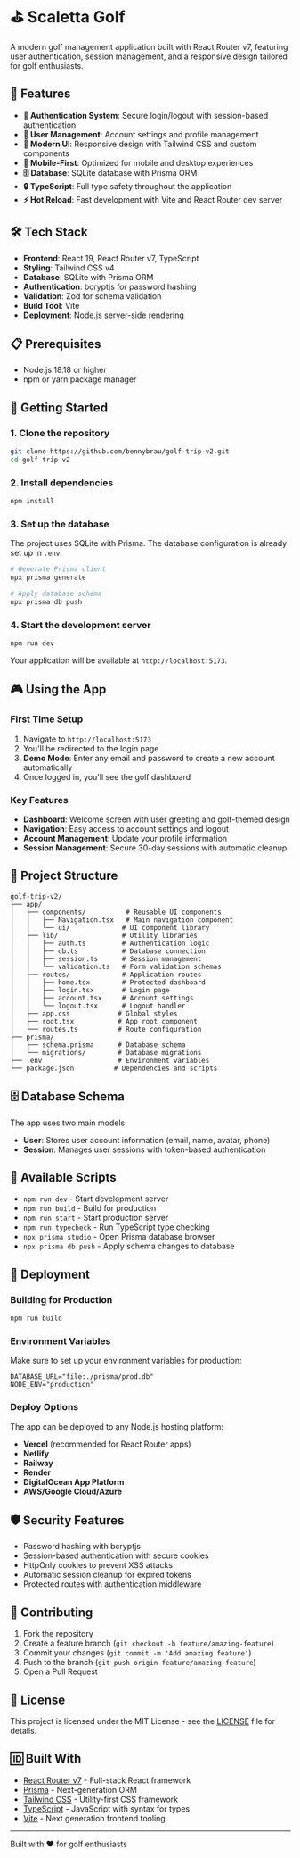 # ⛳ Scaletta Golf

A modern golf management application built with React Router v7, featuring user authentication, session management, and a responsive design tailored for golf enthusiasts.

## 🚀 Features

- **🔐 Authentication System**: Secure login/logout with session-based authentication
- **👤 User Management**: Account settings and profile management
- **🎨 Modern UI**: Responsive design with Tailwind CSS and custom components
- **📱 Mobile-First**: Optimized for mobile and desktop experiences
- **🗄️ Database**: SQLite database with Prisma ORM
- **🔒 TypeScript**: Full type safety throughout the application
- **⚡ Hot Reload**: Fast development with Vite and React Router dev server

## 🛠️ Tech Stack

- **Frontend**: React 19, React Router v7, TypeScript
- **Styling**: Tailwind CSS v4
- **Database**: SQLite with Prisma ORM
- **Authentication**: bcryptjs for password hashing
- **Validation**: Zod for schema validation
- **Build Tool**: Vite
- **Deployment**: Node.js server-side rendering

## 📋 Prerequisites

- Node.js 18.18 or higher
- npm or yarn package manager

## 🚀 Getting Started

### 1. Clone the repository

```bash
git clone https://github.com/bennybrau/golf-trip-v2.git
cd golf-trip-v2
```

### 2. Install dependencies

```bash
npm install
```

### 3. Set up the database

The project uses SQLite with Prisma. The database configuration is already set up in `.env`:

```bash
# Generate Prisma client
npx prisma generate

# Apply database schema
npx prisma db push
```

### 4. Start the development server

```bash
npm run dev
```

Your application will be available at `http://localhost:5173`.

## 🎮 Using the App

### First Time Setup

1. Navigate to `http://localhost:5173`
2. You'll be redirected to the login page
3. **Demo Mode**: Enter any email and password to create a new account automatically
4. Once logged in, you'll see the golf dashboard

### Key Features

- **Dashboard**: Welcome screen with user greeting and golf-themed design
- **Navigation**: Easy access to account settings and logout
- **Account Management**: Update your profile information
- **Session Management**: Secure 30-day sessions with automatic cleanup

## 📁 Project Structure

```
golf-trip-v2/
├── app/
│   ├── components/          # Reusable UI components
│   │   ├── Navigation.tsx   # Main navigation component
│   │   └── ui/             # UI component library
│   ├── lib/                # Utility libraries
│   │   ├── auth.ts         # Authentication logic
│   │   ├── db.ts           # Database connection
│   │   ├── session.ts      # Session management
│   │   └── validation.ts   # Form validation schemas
│   ├── routes/             # Application routes
│   │   ├── home.tsx        # Protected dashboard
│   │   ├── login.tsx       # Login page
│   │   ├── account.tsx     # Account settings
│   │   └── logout.tsx      # Logout handler
│   ├── app.css            # Global styles
│   ├── root.tsx           # App root component
│   └── routes.ts          # Route configuration
├── prisma/
│   ├── schema.prisma      # Database schema
│   └── migrations/        # Database migrations
├── .env                   # Environment variables
└── package.json          # Dependencies and scripts
```

## 🗄️ Database Schema

The app uses two main models:

- **User**: Stores user account information (email, name, avatar, phone)
- **Session**: Manages user sessions with token-based authentication

## 🔧 Available Scripts

- `npm run dev` - Start development server
- `npm run build` - Build for production
- `npm run start` - Start production server
- `npm run typecheck` - Run TypeScript type checking
- `npx prisma studio` - Open Prisma database browser
- `npx prisma db push` - Apply schema changes to database

## 🚀 Deployment

### Building for Production

```bash
npm run build
```

### Environment Variables

Make sure to set up your environment variables for production:

```env
DATABASE_URL="file:./prisma/prod.db"
NODE_ENV="production"
```

### Deploy Options

The app can be deployed to any Node.js hosting platform:

- **Vercel** (recommended for React Router apps)
- **Netlify**
- **Railway**
- **Render**
- **DigitalOcean App Platform**
- **AWS/Google Cloud/Azure**

## 🛡️ Security Features

- Password hashing with bcryptjs
- Session-based authentication with secure cookies
- HttpOnly cookies to prevent XSS attacks
- Automatic session cleanup for expired tokens
- Protected routes with authentication middleware

## 🤝 Contributing

1. Fork the repository
2. Create a feature branch (`git checkout -b feature/amazing-feature`)
3. Commit your changes (`git commit -m 'Add amazing feature'`)
4. Push to the branch (`git push origin feature/amazing-feature`)
5. Open a Pull Request

## 📄 License

This project is licensed under the MIT License - see the [LICENSE](LICENSE) file for details.

## 🆔 Built With

- [React Router v7](https://reactrouter.com/) - Full-stack React framework
- [Prisma](https://prisma.io/) - Next-generation ORM
- [Tailwind CSS](https://tailwindcss.com/) - Utility-first CSS framework
- [TypeScript](https://typescriptlang.org/) - JavaScript with syntax for types
- [Vite](https://vitejs.dev/) - Next generation frontend tooling

---

Built with ❤️ for golf enthusiasts